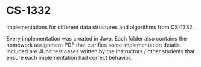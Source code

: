 # CS-1332
Implementations for different data structures and algorithms from CS-1332.

Every implementation was created in Java.
Each folder also contains the homework assignment PDF that clarifies some implementation details.
Included are JUnit test cases written by the instructors / other students that ensure each implementation had correct behavior.
